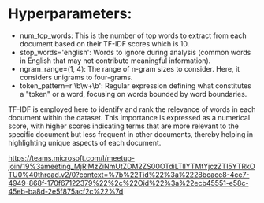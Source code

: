 # Hyperparameters:
* num_top_words: This is the number of top words to extract from each document based on their TF-IDF scores which is 10.
* stop_words='english': Words to ignore during analysis (common words in English that may not contribute meaningful information).
* ngram_range=(1, 4): The range of n-gram sizes to consider. Here, it considers unigrams to four-grams.
* token_pattern=r'\b\w+\b': Regular expression defining what constitutes a "token" or a word, focusing on words bounded by word boundaries.

TF-IDF is employed here to identify and rank the relevance of words in each document within the dataset. This importance is expressed as a numerical score, with higher scores indicating terms that are more relevant to the specific document but less frequent in other documents, thereby helping in highlighting unique aspects of each document.


https://teams.microsoft.com/l/meetup-join/19%3ameeting_MjRiMzZiNmUtZDM2ZS00OTdiLTllYTMtYjczZTI5YTRkOTU0%40thread.v2/0?context=%7b%22Tid%22%3a%2228bcace8-4ce7-4949-868f-170f67122379%22%2c%22Oid%22%3a%22ecb45551-e58c-45eb-ba8d-2e5f875acf2c%22%7d
